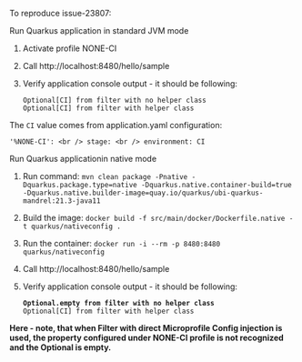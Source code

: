 To reproduce issue-23807:

Run Quarkus application in standard JVM mode
1. Activate profile NONE-CI 
2. Call http://localhost:8480/hello/sample 
3. Verify application console output - it should be following:
    
    `Optional[CI] from filter with no helper class` <br />
    `Optional[CI] from filter with helper class` <br />

The `CI` value comes from application.yaml configuration:

`'%NONE-CI': <br />
  stage: <br />
    environment: CI` 


Run Quarkus applicationin native mode
1. Run command:
`mvn clean package -Pnative -Dquarkus.package.type=native -Dquarkus.native.container-build=true -Dquarkus.native.builder-image=quay.io/quarkus/ubi-quarkus-mandrel:21.3-java11`

2. Build the image:
`docker build -f src/main/docker/Dockerfile.native -t quarkus/nativeconfig .`

3. Run the container:
`docker run -i --rm -p 8480:8480 quarkus/nativeconfig`

4. Call http://localhost:8480/hello/sample 

5. Verify application console output - it should be following:
    
    **`Optional.empty from filter with no helper class`** <br />
    `Optional[CI] from filter with helper class`

**Here - note, that when Filter with direct Microprofile Config injection is used, the property configured under NONE-CI profile is not recognized and the Optional is empty.**

